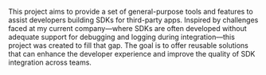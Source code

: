 This project aims to provide a set of general-purpose tools and features to assist developers building SDKs for third-party apps. Inspired by challenges faced at my current company—where SDKs are often developed without adequate support for debugging and logging during integration—this project was created to fill that gap. The goal is to offer reusable solutions that can enhance the developer experience and improve the quality of SDK integration across teams.
